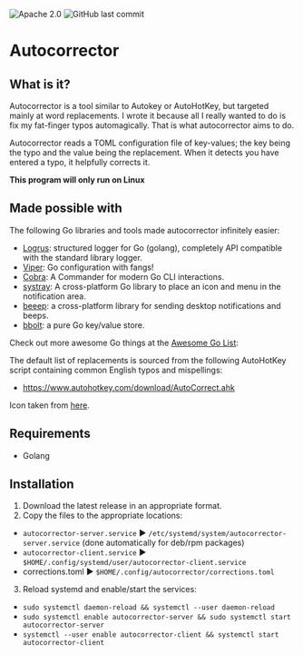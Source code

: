 
![Apache 2.0](https://img.shields.io/github/license/joshuar/autocorrector) ![GitHub last commit](https://img.shields.io/github/last-commit/joshuar/autocorrector) 

# Autocorrector

## What is it?

Autocorrector is a tool similar to Autokey or AutoHotKey, but targeted mainly at word replacements.  I wrote it because all I really wanted to do is fix my fat-finger typos automagically.  That is what autocorrector aims to do.  

Autocorrector reads a TOML configuration file of key-values; the key being the typo and the value being the replacement.  When it detects you have entered a typo, it helpfully corrects it.

**This program will only run on Linux**
## Made possible with

The following Go libraries and tools made autocorrector infinitely easier:

- [Logrus](https://github.com/sirupsen/logrus):  structured logger for Go (golang), completely API compatible with the standard library logger.
- [Viper](https://github.com/spf13/viper): Go configuration with fangs!
- [Cobra](https://github.com/spf13/cobra): A Commander for modern Go CLI interactions.
- [systray](https://github.com/getlantern/systray): A cross-platform Go library to place an icon and menu in the notification area.
- [beeep](https://github.com/gen2brain/beeep): a cross-platform library for sending desktop notifications and beeps.
- [bbolt](https://github.com/etcd-io/bbolt): a pure Go key/value store.

Check out more awesome Go things at the [Awesome Go List](https://github.com/avelino/awesome-go):

The default list of replacements is sourced from the following AutoHotKey script containing common English typos and mispellings:

- https://www.autohotkey.com/download/AutoCorrect.ahk

Icon taken from [here](https://pixabay.com/vectors/spellcheck-correct-typo-errors-1292780/).

## Requirements
- Golang

## Installation

1. Download the latest release in an appropriate format.
2. Copy the files to the appropriate locations:
  - `autocorrector-server.service` :arrow_forward: `/etc/systemd/system/autocorrector-server.service` (done automatically for deb/rpm packages)
  - `autocorrector-client.service` :arrow_forward: `$HOME/.config/systemd/user/autocorrector-client.service`
  - corrections.toml :arrow_forward: `$HOME/.config/autocorrector/corrections.toml`
3. Reload systemd and enable/start the services:
  - `sudo systemctl daemon-reload && systemctl --user daemon-reload`
  - `sudo systemctl enable autocorrector-server && sudo systemctl start autocorrector-server`
  - `systemctl --user enable autocorrector-client && systemctl start autocorrector-client`
